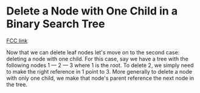 # Delete a Node with One Child in a Binary Search Tree

[FCC link](https://www.freecodecamp.org/learn/coding-interview-prep/data-structures/delete-a-node-with-one-child-in-a-binary-search-tree)

Now that we can delete leaf nodes let's move on to the second case: deleting a node with one child. For this case, say we have a tree with the following nodes 1 — 2 — 3 where 1 is the root. To delete 2, we simply need to make the right reference in 1 point to 3. More generally to delete a node with only one child, we make that node's parent reference the next node in the tree.
